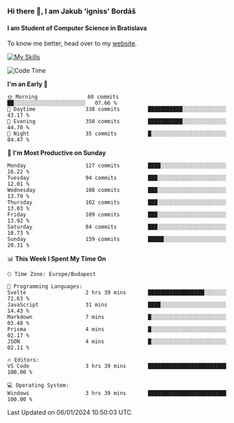 ### Hi there 👋, I am Jakub 'igniss' Bordáš

#### I am Student of Computer Science in Bratislava
To know me better, head over to my [website](https://bordas.sk).

[![My Skills](https://skillicons.dev/icons?i=js,html,css,figma,svelte,java,kotlin,python,postgresql,typescript,nest,nodejs)](https://bordas.sk)


<!--START_SECTION:waka-->
![Code Time](http://img.shields.io/badge/Code%20Time-1%2C326%20hrs%201%20min-blue)

**I'm an Early 🐤** 

```text
🌞 Morning                60 commits          ██░░░░░░░░░░░░░░░░░░░░░░░   07.66 % 
🌆 Daytime                338 commits         ███████████░░░░░░░░░░░░░░   43.17 % 
🌃 Evening                350 commits         ███████████░░░░░░░░░░░░░░   44.70 % 
🌙 Night                  35 commits          █░░░░░░░░░░░░░░░░░░░░░░░░   04.47 % 
```
📅 **I'm Most Productive on Sunday** 

```text
Monday                   127 commits         ████░░░░░░░░░░░░░░░░░░░░░   16.22 % 
Tuesday                  94 commits          ███░░░░░░░░░░░░░░░░░░░░░░   12.01 % 
Wednesday                108 commits         ███░░░░░░░░░░░░░░░░░░░░░░   13.79 % 
Thursday                 102 commits         ███░░░░░░░░░░░░░░░░░░░░░░   13.03 % 
Friday                   109 commits         ███░░░░░░░░░░░░░░░░░░░░░░   13.92 % 
Saturday                 84 commits          ███░░░░░░░░░░░░░░░░░░░░░░   10.73 % 
Sunday                   159 commits         █████░░░░░░░░░░░░░░░░░░░░   20.31 % 
```


📊 **This Week I Spent My Time On** 

```text
🕑︎ Time Zone: Europe/Budapest

💬 Programming Languages: 
Svelte                   2 hrs 39 mins       ██████████████████░░░░░░░   72.63 % 
JavaScript               31 mins             ████░░░░░░░░░░░░░░░░░░░░░   14.43 % 
Markdown                 7 mins              █░░░░░░░░░░░░░░░░░░░░░░░░   03.48 % 
Prisma                   4 mins              █░░░░░░░░░░░░░░░░░░░░░░░░   02.17 % 
JSON                     4 mins              █░░░░░░░░░░░░░░░░░░░░░░░░   02.11 % 

🔥 Editors: 
VS Code                  3 hrs 39 mins       █████████████████████████   100.00 % 

💻 Operating System: 
Windows                  3 hrs 39 mins       █████████████████████████   100.00 % 
```


 Last Updated on 06/01/2024 10:50:03 UTC
<!--END_SECTION:waka-->
